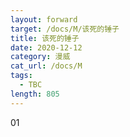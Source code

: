 ```yaml
---
layout: forward
target: /docs/M/该死的锤子
title: 该死的锤子
date: 2020-12-12
category: 漫威
cat_url: /docs/M
tags: 
  - TBC
length: 805
---
```


01
